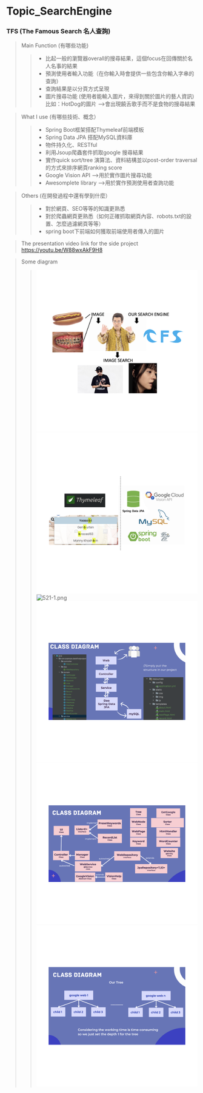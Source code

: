 # Topic_SearchEngine
### TFS (The Famous Search 名人查詢)
> Main Function (有哪些功能)
>> * 比起一般的瀏覽器overall的搜尋結果，這個focus在回傳關於名人名事的結果
>> * 預測使用者輸入功能（在你輸入時會提供一些包含你輸入字串的查詢）
>> * 查詢結果是以分頁方式呈現
>> * 圖片搜尋功能 (使用者能輸入圖片，來得到關於圖片的藝人資訊) <br>
>> 比如：HotDog的圖片 -->會出現饒舌歌手而不是食物的搜尋結果

> What I use (有哪些技術、概念）
>> * Spring Boot框架搭配Thymeleaf前端模板
>> * Spring Data JPA 搭配MySQL資料庫
>> * 物件持久化、RESTful
>> * 利用Jsoup爬蟲套件抓取google 搜尋結果
>> * 實作quick sort/tree 演算法、資料結構並以post-order traversal的方式來排序網頁ranking score
>> * Google Vision API -->用於實作圖片搜尋功能
>> * Awesomplete library -->用於實作預測使用者查詢功能

> Others (在開發過程中還有學到什麼）
>> * 對於網頁、SEO等等的知識更熟悉
>> * 對於爬蟲網頁更熟悉（如何正確抓取網頁內容、robots.txt的設置、怎麼過濾網頁等等）
>> * spring boot下前端如何獲取前端使用者傳入的圖片

> The presentation video link for the side project<br>
> <https://youtu.be/W88wxAkF9H8>

> Some diagram 
>> ![512-5.png](https://raw.githubusercontent.com/Lu-weiting/ImageRepository/master/512-5.png)
>> ![512.png](https://raw.githubusercontent.com/Lu-weiting/ImageRepository/master/512.png)
>> ![521-1.png](https://raw.githubusercontent.com/Lu-weiting/ImageRepository/master/512-1.png)
>> ![521-2.png](https://raw.githubusercontent.com/Lu-weiting/ImageRepository/master/512-2.png)
>> ![521-3.png](https://raw.githubusercontent.com/Lu-weiting/ImageRepository/master/512-3.png)
>> ![521-4.png](https://raw.githubusercontent.com/Lu-weiting/ImageRepository/master/512-4.png)
